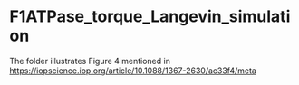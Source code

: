 # F1ATPase_torque_Langevin_simulation

The folder illustrates Figure 4 mentioned in https://iopscience.iop.org/article/10.1088/1367-2630/ac33f4/meta
